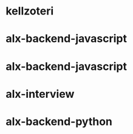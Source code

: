 # kellzoteri
# alx-backend-javascript
# alx-backend-javascript
# alx-interview
# alx-backend-python
